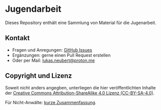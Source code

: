 # Jugendarbeit
Dieses Repository enthält eine Sammlung von Material für die Jugenarbeit.

## Kontakt
- Fragen und Anregungen: [GitHub Issues][gh-issues]
- Ergänzungen: gerne einen Pull Request erstellen
- Oder per Mail: lukas.neubert@proton.me

## Copyright und Lizenz
Soweit nicht anders angegben, unterliegen die hier veröffentlichten Inhalte der [Creative Commons Attribution-ShareAlike 4.0 Lizenz (CC-BY-SA-4.0)](./LICENSE.txt).

Für Nicht-Anwälte: [kurze Zusammenfassung][cc-summary].

<!-- links -->
[gh-issues]: https://github.com/serkonda7/jugendarbeit/issues
[cc-summary]: https://choosealicense.com/licenses/cc-by-sa-4.0
